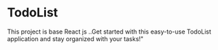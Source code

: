 # TodoList
This project is base React js ..Get started with this easy-to-use TodoList application and stay organized with your tasks!"
